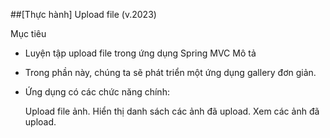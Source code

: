 ##[Thực hành] Upload file (v.2023)

Mục tiêu

- Luyện tập upload file trong ứng dụng Spring MVC
Mô tả

- Trong phần này, chúng ta sẽ phát triển một ứng dụng gallery đơn giản.

- Ứng dụng có các chức năng chính:

    Upload file ảnh.
    Hiển thị danh sách các ảnh đã upload.
    Xem các ảnh đã upload.
